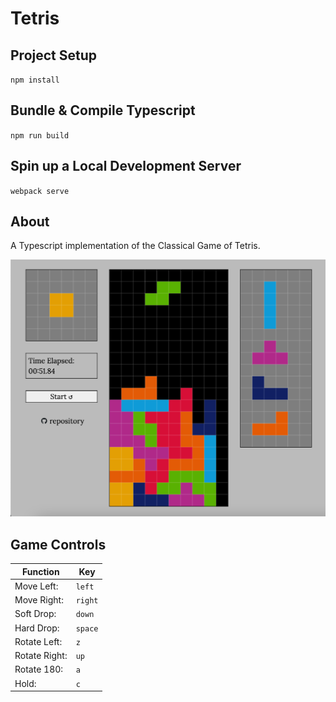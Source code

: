 # Tetris

## Project Setup
`npm install`

## Bundle & Compile Typescript
`npm run build`

## Spin up a Local Development Server
`webpack serve`

## About
A Typescript implementation of the Classical Game of Tetris.

<img src="./screenshot/tetris.png">

## Game Controls

|Function       |Key      |
|---------------|---------|
|Move Left:     |`left`   |
|Move Right:    |`right`  |
|Soft Drop:     |`down`   |
|Hard Drop:     |`space`  |
|Rotate Left:   |`z`      |
|Rotate Right:  |`up`     |
|Rotate 180:    |`a`      |
|Hold:          |`c`      |

